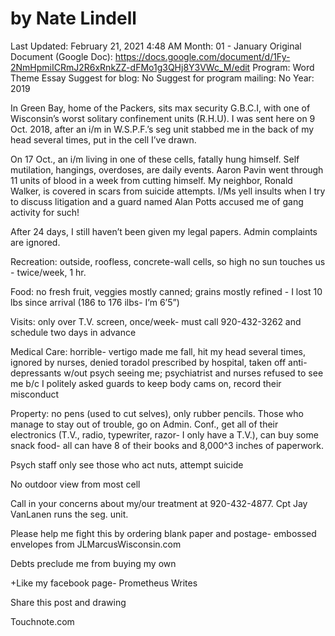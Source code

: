 # by Nate Lindell

Last Updated: February 21, 2021 4:48 AM
Month: 01 - January
Original Document (Google Doc): https://docs.google.com/document/d/1Fy-2NmHpmiICRmJ2R6xRnkZZ-dFMo1g3QHj8Y3VWc_M/edit
Program: Word Theme Essay
Suggest for blog: No
Suggest for program mailing: No
Year: 2019

In Green Bay, home of the Packers, sits max security G.B.C.I, with one of Wisconsin’s worst solitary confinement units (R.H.U). I was sent here on 9 Oct. 2018, after an i/m in W.S.P.F.’s seg unit stabbed me in the back of my head several times, put in the cell I’ve drawn.

On 17 Oct., an i/m living in one of these cells, fatally hung himself. Self mutilation, hangings, overdoses, are daily events. Aaron Pavin went through 11 units of blood in a week from cutting himself. My neighbor, Ronald Walker, is covered in scars from suicide attempts. I/Ms yell insults when I try to discuss litigation and a guard named Alan Potts accused me of gang activity for such!

After 24 days, I still haven’t been given my legal papers. Admin complaints are ignored.

Recreation: outside, roofless, concrete-wall cells, so high no sun touches us - twice/week, 1 hr.

Food: no fresh fruit, veggies mostly canned; grains mostly refined - I lost 10 lbs since arrival (186 to 176 ilbs- I’m 6’5”)

Visits: only over T.V. screen, once/week- must call 920-432-3262 and schedule two days in advance

Medical Care: horrible- vertigo made me fall, hit my head several times, ignored by nurses, denied toradol prescribed by hospital, taken off anti-depressants w/out psych seeing me; psychiatrist and nurses refused to see me b/c I politely asked guards to keep body cams on, record their misconduct

Property: no pens (used to cut selves), only rubber pencils. Those who manage to stay out of trouble, go on Admin. Conf., get all of their electronics (T.V., radio, typewriter, razor- I only have a T.V.), can buy some snack food- all can have 8 of their books and 8,000^3 inches of paperwork.

Psych staff only see those who act nuts, attempt suicide

No outdoor view from most cell

Call in your concerns about my/our treatment at 920-432-4877. Cpt Jay VanLanen runs the seg. unit.

Please help me fight this by ordering blank paper and postage- embossed envelopes from JLMarcusWisconsin.com

Debts preclude me from buying my own

+Like my facebook page- Prometheus Writes

Share this post and drawing

Touchnote.com